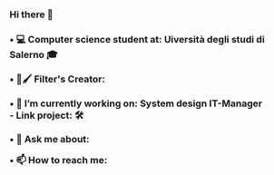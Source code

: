 <h3> Hi there 👋 <h3>



<p> • 💻 Computer science student at: Uiversità degli studi di Salerno 🎓 </p>

<p>• 📱🖌 Filter's Creator: </p>

<p> • 🔭 I’m currently working on: System design IT-Manager 
     <br>
     - Link project:  🛠 </p>
     
     


<p> • 💬 Ask me about: </p>

<p> • 📫 How to reach me: </p>



